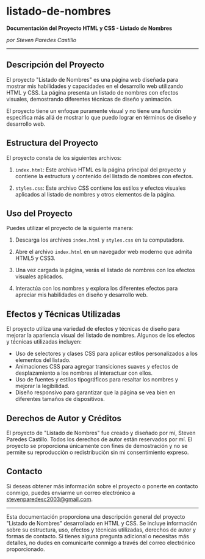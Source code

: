 # listado-de-nombres
**Documentación del Proyecto HTML y CSS - Listado de Nombres**

*por Steven Paredes Castillo*

---

## Descripción del Proyecto

El proyecto "Listado de Nombres" es una página web diseñada para mostrar mis habilidades y capacidades en el desarrollo web utilizando HTML y CSS. La página presenta un listado de nombres con efectos visuales, demostrando diferentes técnicas de diseño y animación.

El proyecto tiene un enfoque puramente visual y no tiene una función específica más allá de mostrar lo que puedo lograr en términos de diseño y desarrollo web.

## Estructura del Proyecto

El proyecto consta de los siguientes archivos:

1. `index.html`: Este archivo HTML es la página principal del proyecto y contiene la estructura y contenido del listado de nombres con efectos.

2. `styles.css`: Este archivo CSS contiene los estilos y efectos visuales aplicados al listado de nombres y otros elementos de la página.

## Uso del Proyecto

Puedes utilizar el proyecto de la siguiente manera:

1. Descarga los archivos `index.html` y `styles.css` en tu computadora.

2. Abre el archivo `index.html` en un navegador web moderno que admita HTML5 y CSS3.

3. Una vez cargada la página, verás el listado de nombres con los efectos visuales aplicados.

4. Interactúa con los nombres y explora los diferentes efectos para apreciar mis habilidades en diseño y desarrollo web.

## Efectos y Técnicas Utilizadas

El proyecto utiliza una variedad de efectos y técnicas de diseño para mejorar la apariencia visual del listado de nombres. Algunos de los efectos y técnicas utilizadas incluyen:

- Uso de selectores y clases CSS para aplicar estilos personalizados a los elementos del listado.
- Animaciones CSS para agregar transiciones suaves y efectos de desplazamiento a los nombres al interactuar con ellos.
- Uso de fuentes y estilos tipográficos para resaltar los nombres y mejorar la legibilidad.
- Diseño responsivo para garantizar que la página se vea bien en diferentes tamaños de dispositivos.

## Derechos de Autor y Créditos

El proyecto de "Listado de Nombres" fue creado y diseñado por mí, Steven Paredes Castillo. Todos los derechos de autor están reservados por mí. El proyecto se proporciona únicamente con fines de demostración y no se permite su reproducción o redistribución sin mi consentimiento expreso.

## Contacto

Si deseas obtener más información sobre el proyecto o ponerte en contacto conmigo, puedes enviarme un correo electrónico a [stevenparedesc2003@gmail.com](mailto:stevenparedesc2003@gmail.com).

---

Esta documentación proporciona una descripción general del proyecto "Listado de Nombres" desarrollado en HTML y CSS. Se incluye información sobre su estructura, uso, efectos y técnicas utilizadas, derechos de autor y formas de contacto. Si tienes alguna pregunta adicional o necesitas más detalles, no dudes en comunicarte conmigo a través del correo electrónico proporcionado.

